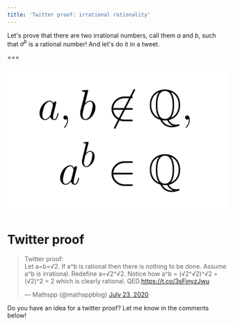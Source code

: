 ```yaml
---
title: 'Twitter proof: irrational rationality'
---
```


Let's prove that there are two irrational numbers, call them $a$ and $b$, such that $a^b$ is a rational number! And let's do it in a tweet.

===

<script async src="https://platform.twitter.com/widgets.js" charset="utf-8"></script>

![the variable a raised to the power of b](atotheb.webp)

# Twitter proof

<blockquote class="twitter-tweet"><p lang="en" dir="ltr">Twitter proof:<br>Let a=b=√2. If a^b is rational then there is nothing to be done. Assume a^b is irrational. Redefine a=√2^√2. Notice how a^b = (√2^√2)^√2 = (√2)^2 = 2 which is clearly rational. QED.<a href="https://t.co/3sFinyzJwu">https://t.co/3sFinyzJwu</a></p>&mdash; Mathspp (@mathsppblog) <a href="https://twitter.com/mathsppblog/status/1286089355732365313?ref_src=twsrc%5Etfw">July 23, 2020</a></blockquote>

Do you have an idea for a twitter proof? Let me know in the comments below!
